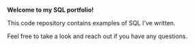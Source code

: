 **Welcome to my SQL portfolio!**

This code repository contains examples of SQL I've written. 

Feel free to take a look and reach out if you have any questions.
